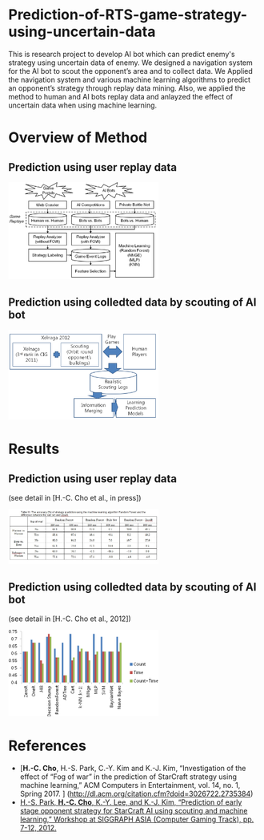 # Prediction-of-RTS-game-strategy-using-uncertain-data
This is research project to develop AI bot which can predict enemy's strategy using uncertain data of enemy. We designed a navigation system for the AI bot to scout the opponent’s area and to collect data. We Applied the navigation system and various machine learning algorithms to predict an opponent’s strategy through replay data mining. Also, we applied the method to human and AI bots replay data and anlayzed the effect of uncertain data when using machine learning. 

# Overview of Method
## Prediction using user replay data
<img src="https://github.com/chc2212/Prediction-of-RTS-game-strategy-using-uncertain-data/blob/master/pic0.png" width="300">

## Prediction using colledted data by scouting of AI bot
<img src="https://github.com/chc2212/Prediction-of-RTS-game-strategy-using-uncertain-data/blob/master/pic1.png" width="300" >

# Results
## Prediction using user replay data 
(see detail in [H.-C. Cho et al., in press])

<img src="https://github.com/chc2212/Prediction-of-RTS-game-strategy-using-uncertain-data/blob/master/pic3.JPG" width="300">

## Prediction using colledted data by scouting of AI bot
(see detail in [H.-C. Cho et al., 2012])

<img src="https://github.com/chc2212/Prediction-of-RTS-game-strategy-using-uncertain-data/blob/master/pic4.png" width="300" >

# References
* [**H.-C. Cho**, H.-S. Park, C.-Y. Kim and K.-J. Kim, “Investigation of the effect of “Fog of war” in the prediction of StarCraft strategy using machine learning,” ACM Computers in Entertainment, vol. 14, no. 1, Spring 2017. ] (http://dl.acm.org/citation.cfm?doid=3026722.2735384)
* [H.-S. Park, **H.-C. Cho**, K.-Y. Lee, and K.-J. Kim, “Prediction of early stage opponent strategy for StarCraft AI using scouting and machine learning,” Workshop at SIGGRAPH ASIA (Computer Gaming Track), pp. 7-12, 2012. ](http://cilab.sejong.ac.kr/home/lib/exe/fetch.php?media=public:paper:wasa_2012_park.pdf)
